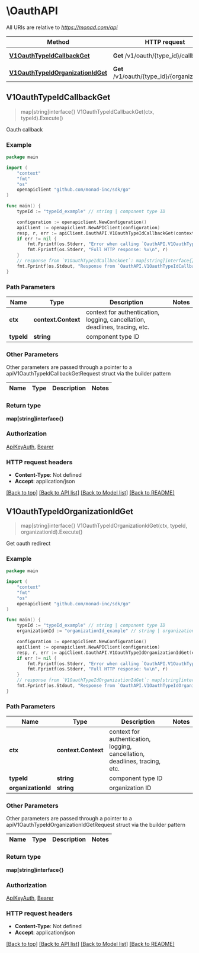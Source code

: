 # \OauthAPI

All URIs are relative to *https://monad.com/api*

Method | HTTP request | Description
------------- | ------------- | -------------
[**V1OauthTypeIdCallbackGet**](OauthAPI.md#V1OauthTypeIdCallbackGet) | **Get** /v1/oauth/{type_id}/callback | Oauth callback
[**V1OauthTypeIdOrganizationIdGet**](OauthAPI.md#V1OauthTypeIdOrganizationIdGet) | **Get** /v1/oauth/{type_id}/{organization_id} | Get oauth redirect



## V1OauthTypeIdCallbackGet

> map[string]interface{} V1OauthTypeIdCallbackGet(ctx, typeId).Execute()

Oauth callback



### Example

```go
package main

import (
	"context"
	"fmt"
	"os"
	openapiclient "github.com/monad-inc/sdk/go"
)

func main() {
	typeId := "typeId_example" // string | component type ID

	configuration := openapiclient.NewConfiguration()
	apiClient := openapiclient.NewAPIClient(configuration)
	resp, r, err := apiClient.OauthAPI.V1OauthTypeIdCallbackGet(context.Background(), typeId).Execute()
	if err != nil {
		fmt.Fprintf(os.Stderr, "Error when calling `OauthAPI.V1OauthTypeIdCallbackGet``: %v\n", err)
		fmt.Fprintf(os.Stderr, "Full HTTP response: %v\n", r)
	}
	// response from `V1OauthTypeIdCallbackGet`: map[string]interface{}
	fmt.Fprintf(os.Stdout, "Response from `OauthAPI.V1OauthTypeIdCallbackGet`: %v\n", resp)
}
```

### Path Parameters


Name | Type | Description  | Notes
------------- | ------------- | ------------- | -------------
**ctx** | **context.Context** | context for authentication, logging, cancellation, deadlines, tracing, etc.
**typeId** | **string** | component type ID | 

### Other Parameters

Other parameters are passed through a pointer to a apiV1OauthTypeIdCallbackGetRequest struct via the builder pattern


Name | Type | Description  | Notes
------------- | ------------- | ------------- | -------------


### Return type

**map[string]interface{}**

### Authorization

[ApiKeyAuth](../README.md#ApiKeyAuth), [Bearer](../README.md#Bearer)

### HTTP request headers

- **Content-Type**: Not defined
- **Accept**: application/json

[[Back to top]](#) [[Back to API list]](../README.md#documentation-for-api-endpoints)
[[Back to Model list]](../README.md#documentation-for-models)
[[Back to README]](../README.md)


## V1OauthTypeIdOrganizationIdGet

> map[string]interface{} V1OauthTypeIdOrganizationIdGet(ctx, typeId, organizationId).Execute()

Get oauth redirect



### Example

```go
package main

import (
	"context"
	"fmt"
	"os"
	openapiclient "github.com/monad-inc/sdk/go"
)

func main() {
	typeId := "typeId_example" // string | component type ID
	organizationId := "organizationId_example" // string | organization ID

	configuration := openapiclient.NewConfiguration()
	apiClient := openapiclient.NewAPIClient(configuration)
	resp, r, err := apiClient.OauthAPI.V1OauthTypeIdOrganizationIdGet(context.Background(), typeId, organizationId).Execute()
	if err != nil {
		fmt.Fprintf(os.Stderr, "Error when calling `OauthAPI.V1OauthTypeIdOrganizationIdGet``: %v\n", err)
		fmt.Fprintf(os.Stderr, "Full HTTP response: %v\n", r)
	}
	// response from `V1OauthTypeIdOrganizationIdGet`: map[string]interface{}
	fmt.Fprintf(os.Stdout, "Response from `OauthAPI.V1OauthTypeIdOrganizationIdGet`: %v\n", resp)
}
```

### Path Parameters


Name | Type | Description  | Notes
------------- | ------------- | ------------- | -------------
**ctx** | **context.Context** | context for authentication, logging, cancellation, deadlines, tracing, etc.
**typeId** | **string** | component type ID | 
**organizationId** | **string** | organization ID | 

### Other Parameters

Other parameters are passed through a pointer to a apiV1OauthTypeIdOrganizationIdGetRequest struct via the builder pattern


Name | Type | Description  | Notes
------------- | ------------- | ------------- | -------------



### Return type

**map[string]interface{}**

### Authorization

[ApiKeyAuth](../README.md#ApiKeyAuth), [Bearer](../README.md#Bearer)

### HTTP request headers

- **Content-Type**: Not defined
- **Accept**: application/json

[[Back to top]](#) [[Back to API list]](../README.md#documentation-for-api-endpoints)
[[Back to Model list]](../README.md#documentation-for-models)
[[Back to README]](../README.md)

